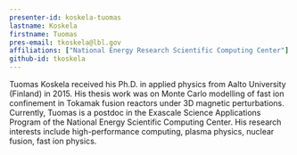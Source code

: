 ```yaml
---
presenter-id: koskela-tuomas
lastname: Koskela
firstname: Tuomas
pres-email: tkoskela@lbl.gov
affiliations: ["National Energy Research Scientific Computing Center"]
github-id: tkoskela
---
```

Tuomas Koskela received his Ph.D. in applied
physics from Aalto University (Finland) in 2015. His thesis work was
on Monte Carlo modelling of fast ion confinement in Tokamak fusion
reactors under 3D magnetic perturbations. Currently, Tuomas is a
postdoc in the Exascale Science Applications Program of the National
Energy Scientific Computing Center. His research interests include
high-performance computing, plasma physics, nuclear fusion, fast ion
physics.

